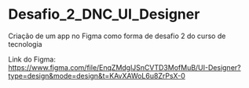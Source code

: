 # Desafio_2_DNC_UI_Designer
Criação de um app no Figma como forma de desafio 2 do curso de tecnologia

Link do Figma:
https://www.figma.com/file/EnqZMdglJSnCVTD3MofMuB/UI-Designer?type=design&mode=design&t=KAvXAWoL6u8ZrPsX-0
